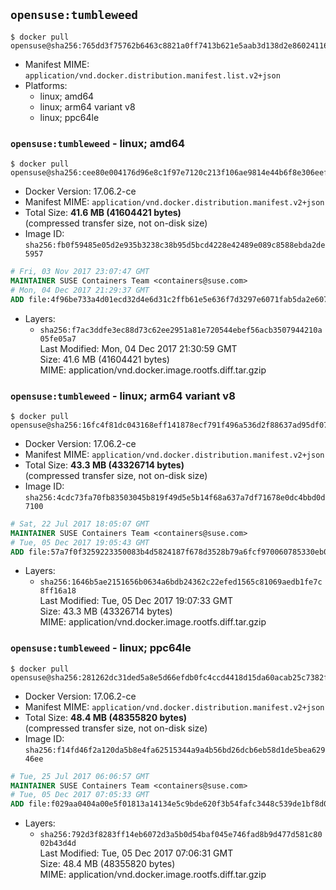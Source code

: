 ## `opensuse:tumbleweed`

```console
$ docker pull opensuse@sha256:765dd3f75762b6463c8821a0ff7413b621e5aab3d138d2e86024116ca6f00d91
```

-	Manifest MIME: `application/vnd.docker.distribution.manifest.list.v2+json`
-	Platforms:
	-	linux; amd64
	-	linux; arm64 variant v8
	-	linux; ppc64le

### `opensuse:tumbleweed` - linux; amd64

```console
$ docker pull opensuse@sha256:cee80e004176d96e8c1f97e7120c213f106ae9814e44b6f8e306eef436c656d9
```

-	Docker Version: 17.06.2-ce
-	Manifest MIME: `application/vnd.docker.distribution.manifest.v2+json`
-	Total Size: **41.6 MB (41604421 bytes)**  
	(compressed transfer size, not on-disk size)
-	Image ID: `sha256:fb0f59485e05d2e935b3238c38b95d5bcd4228e42489e089c8588ebda2de5957`

```dockerfile
# Fri, 03 Nov 2017 23:07:47 GMT
MAINTAINER SUSE Containers Team <containers@suse.com>
# Mon, 04 Dec 2017 21:29:37 GMT
ADD file:4f96be733a4d01ecd32d4e6d31c2ffb61e5e636f7d3297e6071fab5da2e60762 in / 
```

-	Layers:
	-	`sha256:f7ac3ddfe3ec88d73c62ee2951a81e720544ebef56acb3507944210a05fe05a7`  
		Last Modified: Mon, 04 Dec 2017 21:30:59 GMT  
		Size: 41.6 MB (41604421 bytes)  
		MIME: application/vnd.docker.image.rootfs.diff.tar.gzip

### `opensuse:tumbleweed` - linux; arm64 variant v8

```console
$ docker pull opensuse@sha256:16fc4f81dc043168eff141878ecf791f496a536d2f88637ad95df072e65f0372
```

-	Docker Version: 17.06.2-ce
-	Manifest MIME: `application/vnd.docker.distribution.manifest.v2+json`
-	Total Size: **43.3 MB (43326714 bytes)**  
	(compressed transfer size, not on-disk size)
-	Image ID: `sha256:4cdc73fa70fb83503045b819f49d5e5b14f68a637a7df71678e0dc4bbd0d7100`

```dockerfile
# Sat, 22 Jul 2017 18:05:07 GMT
MAINTAINER SUSE Containers Team <containers@suse.com>
# Tue, 05 Dec 2017 19:05:43 GMT
ADD file:57a7f0f3259223350083b4d5824187f678d3528b79a6fcf970060785330eb01b in / 
```

-	Layers:
	-	`sha256:1646b5ae2151656b0634a6bdb24362c22efed1565c81069aedb1fe7c8ff16a18`  
		Last Modified: Tue, 05 Dec 2017 19:07:33 GMT  
		Size: 43.3 MB (43326714 bytes)  
		MIME: application/vnd.docker.image.rootfs.diff.tar.gzip

### `opensuse:tumbleweed` - linux; ppc64le

```console
$ docker pull opensuse@sha256:281262dc31ded5a8e5d66efdb0fc4ccd4418d15da60acab25c7382f93371dc3b
```

-	Docker Version: 17.06.2-ce
-	Manifest MIME: `application/vnd.docker.distribution.manifest.v2+json`
-	Total Size: **48.4 MB (48355820 bytes)**  
	(compressed transfer size, not on-disk size)
-	Image ID: `sha256:f14fd46f2a120da5b8e4fa62515344a9a4b56bd26dcb6eb58d1de5bea62946ee`

```dockerfile
# Tue, 25 Jul 2017 06:06:57 GMT
MAINTAINER SUSE Containers Team <containers@suse.com>
# Tue, 05 Dec 2017 07:05:33 GMT
ADD file:f029aa0404a00e5f01813a14134e5c9bde620f3b54fafc3448c539de1bf8d0ee in / 
```

-	Layers:
	-	`sha256:792d3f8283ff14eb6072d3a5b0d54baf045e746fad8b9d477d581c8002b43d4d`  
		Last Modified: Tue, 05 Dec 2017 07:06:31 GMT  
		Size: 48.4 MB (48355820 bytes)  
		MIME: application/vnd.docker.image.rootfs.diff.tar.gzip
